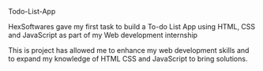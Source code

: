 Todo-List-App

HexSoftwares gave my first task to build a To-do List App using HTML, CSS and JavaScript as part of my Web development internship

This is project has allowed me to enhance my web development skills and to expand my knowledge of HTML CSS and JavaScript to bring solutions. 
